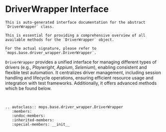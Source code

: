 # DriverWrapper Interface

```{warning}
This is auto-generated interface documentation for the abstract `DriverWrapper` class. 

This is essential for providing a comprehensive overview of all available methods for the `DriverWrapper` object.

For the actual signature, please refer to `mops.base.driver_wrapper.DriverWrapper`.
```

`DriverWrapper` provides a unified interface for managing different types of drivers (e.g., _Playwright_, _Appium_, _Selenium_),
enabling consistent and flexible test automation. It centralizes driver management, including session handling and 
lifecycle operations, ensuring efficient resource usage and integration with test frameworks. 
Additionally, it offers advanced methods which be found below.

<br>

```{eval-rst}  
.. autoclass:: mops.base.driver_wrapper.DriverWrapper
   :members:
   :undoc-members:
   :inherited-members:
   :special-members: __init__
```